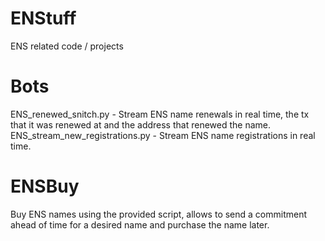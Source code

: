 # ENStuff
ENS related code / projects

# Bots
ENS_renewed_snitch.py - Stream ENS name renewals in real time, the tx that it was renewed at and the address that renewed the name.
ENS_stream_new_registrations.py - Stream ENS name registrations in real time.

# ENSBuy
Buy ENS names using the provided script, allows to send a commitment ahead of time for a desired name and purchase the name later.

